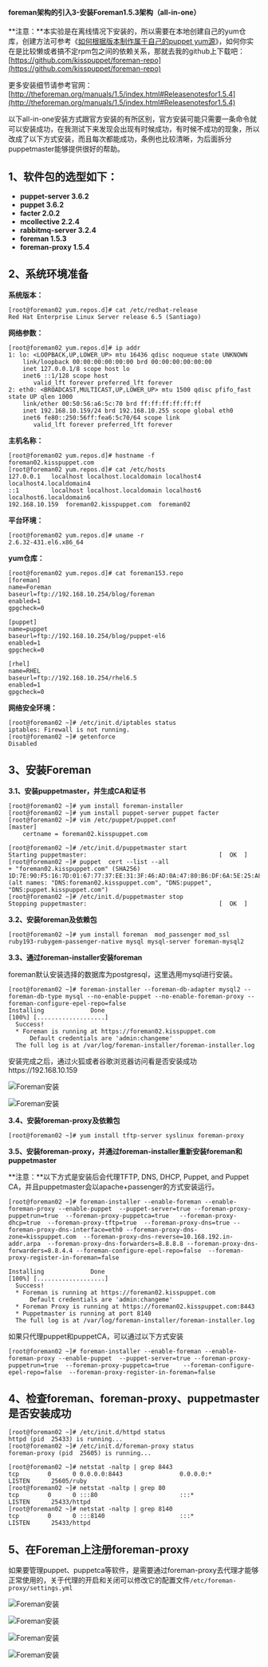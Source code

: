 #### foreman架构的引入3-安装Foreman1.5.3架构（all-in-one）



**注意：**本实验是在离线情况下安装的，所以需要在本地创建自己的yum仓库，创建方法可参考《[如何根据版本制作属于自己的puppet yum源](http://kisspuppet.com/2014/01/26/puppet_create_repo/)》，如何你实在是比较懒或者搞不定rpm包之间的依赖关系，那就去我的github上下载吧：[https://github.com/kisspuppet/foreman-repo](https://github.com/kisspuppet/foreman-repo)

更多安装细节请参考官网：[http://theforeman.org/manuals/1.5/index.html#Releasenotesfor1.5.4](http://theforeman.org/manuals/1.5/index.html#Releasenotesfor1.5.4)

<!--more-->

以下all-in-one安装方式跟官方安装的有所区别，官方安装可能只需要一条命令就可以安装成功，在我测试下来发现会出现有时候成功，有时候不成功的现象，所以改成了以下方式安装，而且每次都能成功，条例也比较清晰，为后面拆分puppetmaster能够提供很好的帮助。


## 1、软件包的选型如下： ##
- **puppet-server     3.6.2**
- **puppet            3.6.2**
- **facter            2.0.2**
- **mcollective       2.2.4**
- **rabbitmq-server   3.2.4**
- **foreman           1.5.3**
- **foreman-proxy     1.5.4**

## 2、系统环境准备 ##

**系统版本：**

	[root@foreman02 yum.repos.d]# cat /etc/redhat-release 
	Red Hat Enterprise Linux Server release 6.5 (Santiago)

**网络参数：**

	[root@foreman02 yum.repos.d]# ip addr
	1: lo: <LOOPBACK,UP,LOWER_UP> mtu 16436 qdisc noqueue state UNKNOWN 
	    link/loopback 00:00:00:00:00:00 brd 00:00:00:00:00:00
	    inet 127.0.0.1/8 scope host lo
	    inet6 ::1/128 scope host 
	       valid_lft forever preferred_lft forever
	2: eth0: <BROADCAST,MULTICAST,UP,LOWER_UP> mtu 1500 qdisc pfifo_fast state UP qlen 1000
	    link/ether 00:50:56:a6:5c:70 brd ff:ff:ff:ff:ff:ff
	    inet 192.168.10.159/24 brd 192.168.10.255 scope global eth0
	    inet6 fe80::250:56ff:fea6:5c70/64 scope link 
	       valid_lft forever preferred_lft forever
 
**主机名称：**
      
	[root@foreman02 yum.repos.d]# hostname -f
	foreman02.kisspuppet.com
	[root@foreman02 yum.repos.d]# cat /etc/hosts
	127.0.0.1   localhost localhost.localdomain localhost4 localhost4.localdomain4
	::1         localhost localhost.localdomain localhost6 localhost6.localdomain6
	192.168.10.159  foreman02.kisspuppet.com  foreman02
       
**平台环境：**
       
	[root@foreman02 yum.repos.d]# uname -r
	2.6.32-431.el6.x86_64

**yum仓库：**

	[root@foreman02 yum.repos.d]# cat foreman153.repo 
	[foreman]
	name=Foreman
	baseurl=ftp://192.168.10.254/blog/foreman
	enabled=1
	gpgcheck=0
	
	[puppet]
	name=puppet
	baseurl=ftp://192.168.10.254/blog/puppet-el6
	enabled=1
	gpgcheck=0
	
	[rhel]
	name=RHEL
	baseurl=ftp://192.168.10.254/rhel6.5
	enabled=1
	gpgcheck=0

**网络安全环境：**

	[root@foreman02 ~]# /etc/init.d/iptables status
	iptables: Firewall is not running.
	[root@foreman02 ~]# getenforce 
	Disabled

## 3、安装Foreman ##

**3.1、安装puppetmaster，并生成CA和证书**

	[root@foreman02 ~]# yum install foreman-installer
	[root@foreman02 ~]# yum install puppet-server puppet facter
	[root@foreman02 ~]# vim /etc/puppet/puppet.conf
	[master]
	    certname = foreman02.kisspuppet.com
    
	[root@foreman02 ~]# /etc/init.d/puppetmaster start
	Starting puppetmaster:                                     [  OK  ]
	[root@foreman02 ~]# puppet  cert --list --all
	+ "foreman02.kisspuppet.com" (SHA256) 1D:7E:90:F5:16:7D:01:67:77:37:EE:31:3F:46:AD:0A:47:80:B6:DF:6A:5E:25:A8:DE:BA:78:45:C9:09:D6:BD (alt names: "DNS:foreman02.kisspuppet.com", "DNS:puppet", "DNS:puppet.kisspuppet.com")
	[root@foreman02 ~]# /etc/init.d/puppetmaster stop
	Stopping puppetmaster:                                     [  OK  ]

**3.2、安装foreman及依赖包**

	[root@foreman02 ~]# yum install foreman  mod_passenger mod_ssl ruby193-rubygem-passenger-native mysql mysql-server foreman-mysql2  

**3.3、通过foreman-installer安装foreman**

foreman默认安装选择的数据库为postgresql，这里选用mysql进行安装。

	[root@foreman02 ~]# foreman-installer --foreman-db-adapter mysql2 --foreman-db-type mysql --no-enable-puppet --no-enable-foreman-proxy --foreman-configure-epel-repo=false
	Installing             Done                                               [100%] [...................]
	  Success!
	  * Foreman is running at https://foreman02.kisspuppet.com
	      Default credentials are 'admin:changeme'
	  The full log is at /var/log/foreman-installer/foreman-installer.log

安装完成之后，通过火狐或者谷歌浏览器访问看是否安装成功https://192.168.10.159
 
![Foreman安装](http://kisspuppet.com/img/foreman02-1.png)

![Foreman安装](http://kisspuppet.com/img/foreman02-2.png)


**3.4、安装foreman-proxy及依赖包**

	[root@foreman02 ~]# yum install tftp-server syslinux foreman-proxy

**3.5、安装foreman-proxy，并通过foreman-installer重新安装foreman和puppetmaster**

**注意：**以下方式是安装后会代理TFTP, DNS, DHCP, Puppet, and Puppet CA，并且puppetmaster会以apache+passenger的方式安装运行。

	[root@foreman02 ~]# foreman-installer --enable-foreman --enable-foreman-proxy --enable-puppet  --puppet-server=true --foreman-proxy-puppetrun=true  --foreman-proxy-puppetca=true   --foreman-proxy-dhcp=true  --foreman-proxy-tftp=true  --foreman-proxy-dns=true --foreman-proxy-dns-interface=eth0 --foreman-proxy-dns-zone=kisspuppet.com  --foreman-proxy-dns-reverse=10.168.192.in-addr.arpa  --foreman-proxy-dns-forwarders=8.8.8.8 --foreman-proxy-dns-forwarders=8.8.4.4 --foreman-configure-epel-repo=false  --foreman-proxy-register-in-foreman=false 
	
	Installing             Done                                               [100%] [...................]
	  Success!
	  * Foreman is running at https://foreman02.kisspuppet.com
	      Default credentials are 'admin:changeme'
	  * Foreman Proxy is running at https://foreman02.kisspuppet.com:8443
	  * Puppetmaster is running at port 8140
	  The full log is at /var/log/foreman-installer/foreman-installer.log

如果只代理puppet和puppetCA，可以通过以下方式安装

	[root@foreman02 ~]# foreman-installer --enable-foreman --enable-foreman-proxy --enable-puppet  --puppet-server=true --foreman-proxy-puppetrun=true  --foreman-proxy-puppetca=true    --foreman-configure-epel-repo=false  --foreman-proxy-register-in-foreman=false 
  
## 4、检查foreman、foreman-proxy、puppetmaster是否安装成功 ##

	[root@foreman02 ~]# /etc/init.d/httpd status
	httpd (pid  25433) is running...
	[root@foreman02 ~]# /etc/init.d/foreman-proxy status
	foreman-proxy (pid  25605) is running...
	
	[root@foreman02 ~]# netstat -naltp | grep 8443
	tcp        0      0 0.0.0.0:8443                0.0.0.0:*                   LISTEN      25605/ruby          
	[root@foreman02 ~]# netstat -naltp | grep 80
	tcp        0      0 :::80                       :::*                        LISTEN      25433/httpd         
	[root@foreman02 ~]# netstat -naltp | grep 8140
	tcp        0      0 :::8140                     :::*                        LISTEN      25433/httpd    

## 5、在Foreman上注册foreman-proxy ##

如果要管理puppet、puppetca等软件，是需要通过foreman-proxy去代理才能够正常使用的，关于代理的开启和关闭可以修改它的配置文件`/etc/foreman-proxy/settings.yml ` 


![Foreman安装](http://kisspuppet.com/img/foreman02-3.png)

![Foreman安装](http://kisspuppet.com/img/foreman02-4.png)

![Foreman安装](http://kisspuppet.com/img/foreman02-5.png)

![Foreman安装](http://kisspuppet.com/img/foreman02-6.png)


